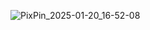 ![PixPin_2025-01-20_16-52-08](https://github.com/user-attachments/assets/948ca36b-77ce-4049-b26d-b377047671da)
